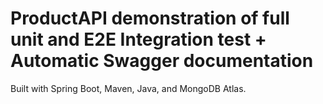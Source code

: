 # ProductAPI demonstration of full unit and E2E Integration test + Automatic Swagger documentation

Built with Spring Boot, Maven, Java, and MongoDB Atlas.
